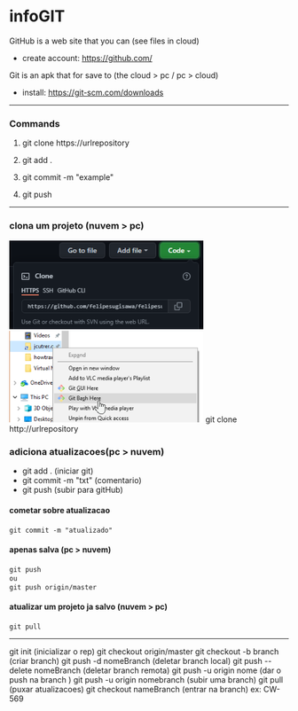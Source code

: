 # infoGIT

GitHub is a web site that you can (see files in cloud)                                                                                                                       
- create account: https://github.com/                                                                                                                                           
 
Git is an  apk that for save to (the cloud > pc / pc > cloud)                                                                                                                               
- install: https://git-scm.com/downloads
------------------------------------------------------------------------------------------------------------------------------                                                                                                                                                                                 
### Commands
1. git clone https://urlrepository

2. git add .
3. git commit -m "example"
4. git push
                                                                                                                                                                                 
------------------------------------------------------------------------------------------------------------------------------                                                                                                                                                                                                                 
### clona um projeto (nuvem > pc)
  <img src="./img/gitclone.PNG" width="350" title="hover text">
  <img src="./img/gitBash.png" width="350" title="hover text">
git clone http://urlrepository

### adiciona atualizacoes(pc > nuvem)
- git add . (iniciar git)
- git commit -m "txt" (comentario)
- git push (subir para gitHub)

#### cometar sobre atualizacao
```
git commit -m "atualizado"
```
#### apenas salva (pc > nuvem)
```
git push 
ou
git push origin/master
```
#### atualizar um projeto ja salvo (nuvem > pc)
```
git pull
```
------------------------------------------------------------------------------------------------------------------------------
                                                                                                                                                                                
git init (inicializar o rep)
git checkout origin/master
git checkout -b branch (criar branch)
git push -d nomeBranch (deletar branch local)
git push --delete nomeBranch (deletar branch remota)
git push -u origin nome (dar o push na branch )
git push -u origin nomebranch (subir uma branch)
git pull (puxar atualizacoes)
git checkout nameBranch (entrar na branch) ex: CW-569
```
